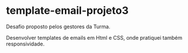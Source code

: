 # template-email-projeto3
Desafio proposto pelos gestores da Turma.

Desenvolver templates de emails em Html e CSS, onde pratiquei também responsividade.
